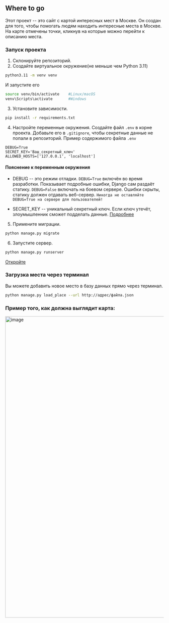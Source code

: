 ## Where to go 
Этот проект -- это сайт с картой интересных мест в Москве.
Он создан для того, чтобы помогать людям находить интересные места в Москве.
На карте отмечены точки, кликнув на которые можно перейти к описанию места.

### Запуск проекта 
1. Склонируйте репозиторий.
2. Создайте виртуальное окружение(не меньше чем Python 3.11)
```bash
python3.11 -m venv venv
```
И запустите его
```bash
source venv/bin/activate    #Linux/macOS
venv\Scripts\activate       #Windows
```
3. Установите зависимости.
```bash
pip install -r requirements.txt
```
4. Настройте переменные окружения. Создайте файл `.env` в корне проекта. Добавьте его в `.gitignore`, чтобы секретные данные не попали в репозиторий.
Пример содержимого файла `.env`
```
DEBUG=True
SECRET_KEY='Ваш_секретный_ключ'
ALLOWED_HOSTS=['127.0.0.1', 'localhost']
```
#### Пояснение к переменным окружения
- DEBUG -- это режим отладки.
`DEBUG=True` включён во время разработки. Показывает подробные ошибки, Django сам раздаёт статику.
`DEBUG=False` включать на боевом сервере. Ошибки скрыты, статику должен отдавать веб-сервер.
`Никогда не оставляйте DEBUG=True на сервере для пользователей!`

- SECRET_KEY -- уникальный секретный ключ.
Если ключ утечёт, злоумышленник сможет подделать данные.
[Подробнее](https://docs.djangoproject.com/en/5.2/topics/signing/)

5. Примените миграции.
```bash
python manage.py migrate
```
6. Запустите сервер.
```bash
python manage.py runserver
```
[Откройте](http://127.0.0.1:8000/places)
### Загрузка места через терминал
Вы можете добавить новое место в базу данных прямо через терминал.
```bash
python manage.py load_place --url http://адрес/файла.json
```

### Пример того, как должна выглядит карта:
<img width="1536" height="955" alt="image" src="https://github.com/user-attachments/assets/3f9af98c-113b-4cb9-be82-fa82e30a6a78" />

